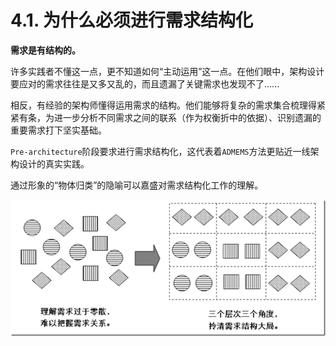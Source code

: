 # 4.1. 为什么必须进行需求结构化

**需求是有结构的。**

许多实践者不懂这一点，更不知道如何“主动运用”这一点。在他们眼中，架构设计要应对的需求往往是又多又乱的，而且遗漏了关键需求也发现不了......

相反，有经验的架构师懂得运用需求的结构。他们能够将复杂的需求集合梳理得紧紧有条，为进一步分析不同需求之间的联系（作为权衡折中的依据）、识别遗漏的重要需求打下坚实基础。

`Pre-architecture`阶段要求进行需求结构化，这代表着`ADMEMS`方法更贴近一线架构设计的真实实践。

通过形象的“物体归类”的隐喻可以嘉盛对需求结构化工作的理解。

![需求结构化的隐喻](images/需求结构化的隐喻.png)
